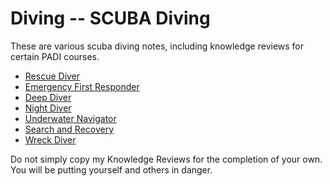 Diving -- SCUBA Diving
======================

These are various scuba diving notes, including knowledge reviews for certain PADI courses.

- [Rescue Diver](rescue-diver.md)
- [Emergency First Responder](emergency-first-response.md)
- [Deep Diver](deep-diver.md)
- [Night Diver](night-diver.md)
- [Underwater Navigator](underwater-navigator.md)
- [Search and Recovery](search-and-recovery.md)
- [Wreck Diver](wreck-diver.md)

Do not simply copy my Knowledge Reviews for the completion of your own. You will be putting yourself and others in danger.
